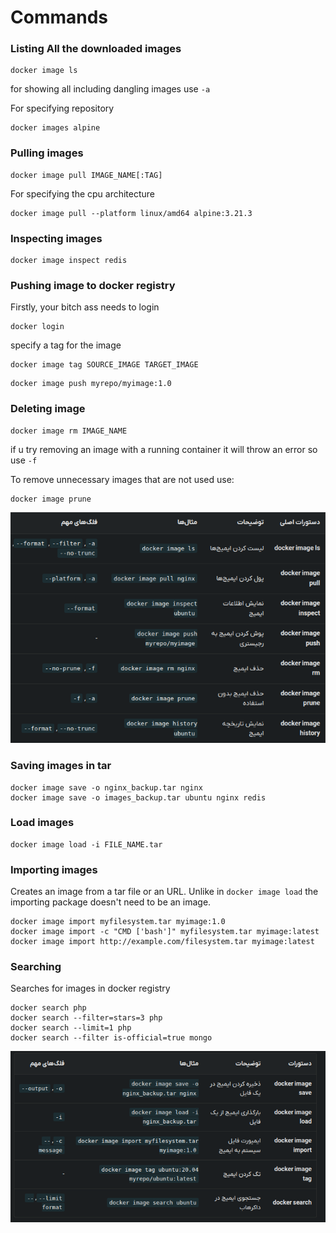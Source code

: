 # Commands

### Listing All the downloaded images
```shell
docker image ls
```

for showing all including dangling images use `-a`

For specifying repository
```shell
docker images alpine
```

### Pulling images

```shell
docker image pull IMAGE_NAME[:TAG]
```

For specifying the cpu architecture

```shell
docker image pull --platform linux/amd64 alpine:3.21.3
```

### Inspecting images

```shell
docker image inspect redis
```


### Pushing image to docker registry


Firstly, your bitch ass needs to login
```shell
docker login
```

specify a tag for the image
```shell
docker image tag SOURCE_IMAGE TARGET_IMAGE
```

```shell
docker image push myrepo/myimage:1.0
```

### Deleting image

```shell
docker image rm IMAGE_NAME
```

if u try removing an image with a running container it will throw an error so use `-f`

To remove unnecessary images that are not used use:
```shell
docker image prune
```

![commands](img/6.png)

### Saving images in tar

```shell
docker image save -o nginx_backup.tar nginx
docker image save -o images_backup.tar ubuntu nginx redis
```

### Load images

```shell
docker image load -i FILE_NAME.tar
```

### Importing images

Creates an image from a tar file or an URL. Unlike in `docker image load` the importing package doesn't need to be an image.

```shell
docker image import myfilesystem.tar myimage:1.0
docker image import -c "CMD ['bash']" myfilesystem.tar myimage:latest
docker image import http://example.com/filesystem.tar myimage:latest
```

### Searching 

Searches for images in docker registry

```shell
docker search php
docker search --filter=stars=3 php
docker search --limit=1 php
docker search --filter is-official=true mongo
```

![commands](img/7.png)